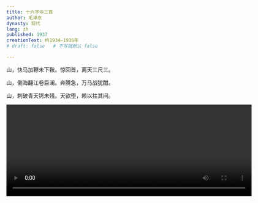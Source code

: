 ```yaml
---
title: 十六字令三首
author: 毛泽东
dynasty: 现代
lang: zh
published: 1937
creationText: 约1934—1936年
# draft: false   # 不写就默认 false

---
```


山，快马加鞭未下鞍。惊回首，离天三尺三。

山，倒海翻江卷巨澜。奔腾急，万马战犹酣。

山，刺破青天锷未残。天欲堕，赖以拄其间。

<video width="640
" height="240" controls>
    <source src="/video/shiliulinsanshou.mp4" type="video/mp4">
</video>